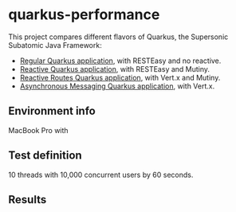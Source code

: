 # quarkus-performance

This project compares different flavors of Quarkus, the Supersonic Subatomic Java Framework:

* [Regular Quarkus application](https://quarkus.io/guides/getting-started), with RESTEasy and no reactive.
* [Reactive Quarkus application](https://quarkus.io/guides/getting-started-reactive), with RESTEasy and Mutiny.
* [Reactive Routes Quarkus application](https://quarkus.io/guides/reactive-routes), with Vert.x and Mutiny.
* [Asynchronous Messaging Quarkus application](https://quarkus.io/guides/reactive-messaging), with Vert.x.

## Environment info

MacBook Pro with

## Test definition

10 threads with 10,000 concurrent users by 60 seconds.

## Results
